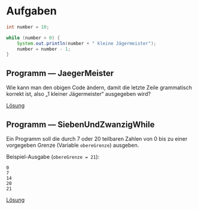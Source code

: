# Aufgaben

```java
int number = 10;

while (number > 0) {
    System.out.println(number + " kleine Jägermeister");
    number = number - 1;
}
```

## Programm — JaegerMeister

Wie kann man den obigen Code ändern, damit die letzte Zeile grammatisch korrekt ist, also „1 kleiner Jägermeister“ ausgegeben wird?

[Lösung](../Code/JaegerMeister.java)

## Programm — SiebenUndZwanzigWhile

Ein Programm soll die durch 7 oder 20 teilbaren Zahlen von 0 bis zu einer vorgegeben Grenze (Variable `obereGrenze`) ausgeben.

Beispiel-Ausgabe (`obereGrenze = 21`):

    0
    7
    14
    20
    21

[Lösung](../Code/SiebenUndZwanzigWhile.java)
